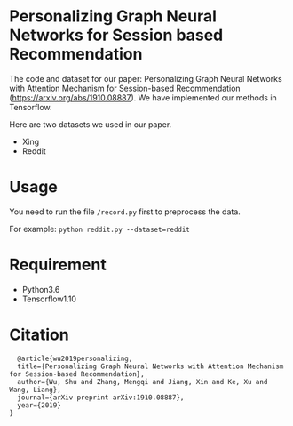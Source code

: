 # Personalizing Graph Neural Networks for Session based Recommendation
The code and dataset for our paper: Personalizing Graph Neural Networks with Attention Mechanism for Session-based Recommendation (https://arxiv.org/abs/1910.08887). We have implemented our methods in Tensorflow.

Here are two datasets we used in our paper.

* Xing 
* Reddit

# Usage 

You need to run the file ```/record.py``` first to preprocess the data.

For example: ```python reddit.py --dataset=reddit```

# Requirement
* Python3.6
* Tensorflow1.10

# Citation


```
  @article{wu2019personalizing,
  title={Personalizing Graph Neural Networks with Attention Mechanism for Session-based Recommendation},
  author={Wu, Shu and Zhang, Mengqi and Jiang, Xin and Ke, Xu and Wang, Liang},
  journal={arXiv preprint arXiv:1910.08887},
  year={2019}
}
```




